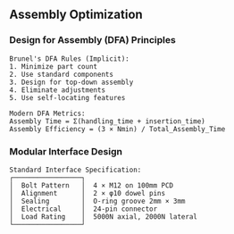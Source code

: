 ## Assembly Optimization

### Design for Assembly (DFA) Principles

```
Brunel's DFA Rules (Implicit):
1. Minimize part count
2. Use standard components
3. Design for top-down assembly
4. Eliminate adjustments
5. Use self-locating features

Modern DFA Metrics:
Assembly Time = Σ(handling_time + insertion_time)
Assembly Efficiency = (3 × Nmin) / Total_Assembly_Time
```

### Modular Interface Design

```
Standard Interface Specification:
┌─────────────────┐
│  Bolt Pattern   │  4 × M12 on 100mm PCD
│  Alignment      │  2 × φ10 dowel pins
│  Sealing        │  O-ring groove 2mm × 3mm
│  Electrical     │  24-pin connector
│  Load Rating    │  5000N axial, 2000N lateral
└─────────────────┘
```
